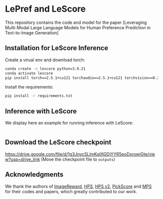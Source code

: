 # LePref and LeScore
This repository contains the code and model for the paper [Leveraging Multi-Modal Large Language Models for Human Preference Prediction in Text-to-Image Generation]
## Installation for LeScore Inference
Create a virual env and download torch:

```bash
conda create -n lescore python=3.9.21
conda activate lescore
pip install torch==2.5.1+cu121 torchaudio==2.5.1+cu121 torchvision==0.20.1+cu121 --index-url https://download.pytorch.org/whl/cu121
```

Install the requirements:
```bash
pip install -r requirements.txt
```

## Inference with LeScore
We display here an example for running inference with LeScore:
```python

```

## Download the LeScore checkpoint
https://drive.google.com/file/d/1g3JnycSLlmKqIXGDjYYR5eoDxrowiGte/view?usp=drive_link
(Move the checkpoint file to `outputs`)


## Acknowledgments
We thank the authors of [ImageReward](https://github.com/kekewind/ImageReward), [HPS](https://github.com/tgxs002/align_sd), [HPS v2](https://github.com/tgxs002/HPSv2), [PickScore](https://github.com/yuvalkirstain/PickScore)  and [MPS](https://github.com/Kwai-Kolors/MPS) for their codes and papers, which greatly contributed to our work.
